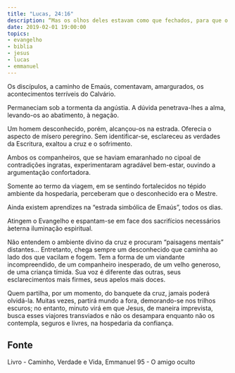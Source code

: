 ```yaml
---
title: "Lucas, 24:16"
description: “Mas os olhos deles estavam como que fechados, para que o não conhecessem.”
date: 2019-02-01 19:00:00
topics: 
- evangelho
- biblia
- jesus
- lucas
- emmanuel
---
```


Os discípulos, a caminho de Emaús, comentavam, amargurados, os
acontecimentos terríveis do Calvário.

Permaneciam sob a tormenta da angústia. A dúvida penetrava-lhes a alma,
levando-os ao abatimento, à negação.

Um homem desconhecido, porém, alcançou-os na estrada. Oferecia o
aspecto de mísero peregrino. Sem identificar-se, esclareceu as verdades da
Escritura, exaltou a cruz e o sofrimento.

Ambos os companheiros, que se haviam emaranhado no cipoal de
contradições ingratas, experimentaram agradável bem-estar, ouvindo a
argumentação confortadora.

Somente ao termo da viagem, em se sentindo fortalecidos no tépido ambiente da
hospedaria, perceberam que o desconhecido era o Mestre.  

Ainda existem aprendizes na “estrada simbólica de Emaús”, todos os dias.  

Atingem o Evangelho e espantam-se em face dos sacrifícios necessários àeterna
iluminação espiritual.  

Não entendem o ambiente divino da cruz e procuram “paisagens mentais”
distantes... Entretanto, chega sempre um desconhecido que caminha ao lado dos
que vacilam e fogem. Tem a forma de um viandante incompreendido, de um
companheiro inesperado, de um velho generoso, de uma criança tímida. Sua voz é
diferente das outras, seus esclarecimentos mais firmes, seus apelos mais doces.

Quem partilha, por um momento, do banquete da cruz, jamais poderá
olvidá-la. Muitas vezes, partirá mundo a fora, demorando-se nos trilhos
escuros; no entanto, minuto virá em que Jesus, de maneira imprevista, busca
esses viajores transviados e não os desampara enquanto não os contempla,
seguros e livres, na hospedaria da confiança.


## Fonte
Livro - Caminho, Verdade e Vida, Emmanuel
95 - O amigo oculto
